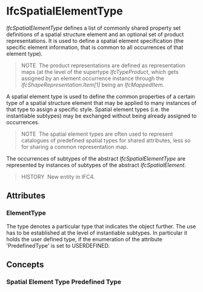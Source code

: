 # IfcSpatialElementType

_IfcSpatialElementType_ defines a list of commonly shared property set definitions of a spatial structure element and an optional set of product representations. It is used to define a spatial element specification (the specific element information, that is common to all occurrences of that element type).<!-- end of definition -->

> NOTE  The product representations are defined as representation maps (at the level of the supertype _IfcTypeProduct_, which gets assigned by an element occurrence instance through the _IfcShapeRepresentation.Item[1]_ being an _IfcMappedItem_.

A spatial element type is used to define the common properties of a certain type of a spatial structure element that may be applied to many instances of that type to assign a specific style. Spatial element types (i.e. the instantiable subtypes) may be exchanged without being already assigned to occurrences.

> NOTE  The spatial element types are often used to represent catalogues of predefined spatial types for shared attributes, less so for sharing a common representation map.

The occurrences of subtypes of the abstract _IfcSpatialElementType_ are represented by instances of subtypes of the abstract _IfcSpatialElement_.

> HISTORY  New entity in IFC4.

## Attributes

### ElementType
The type denotes a particular type that indicates the object further. The use has to be established at the level of instantiable subtypes. In particular it holds the user defined type, if the enumeration of the attribute 'PredefinedType' is set to USERDEFINED.

## Concepts

### Spatial Element Type Predefined Type



